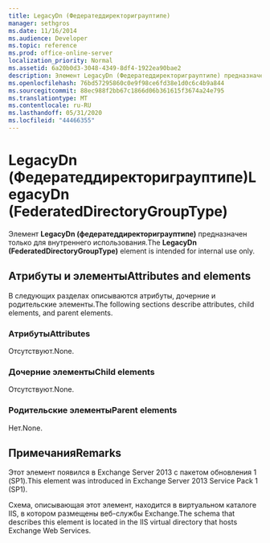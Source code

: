 ```yaml
---
title: LegacyDn (Федератеддиректориграуптипе)
manager: sethgros
ms.date: 11/16/2014
ms.audience: Developer
ms.topic: reference
ms.prod: office-online-server
localization_priority: Normal
ms.assetid: 6a20b0d3-3048-4349-8df4-1922ea90bae2
description: Элемент LegacyDn (Федератеддиректориграуптипе) предназначен только для внутреннего использования.
ms.openlocfilehash: 76bd57295860c0e9f98ce6fd38e1d0c6c4b9a844
ms.sourcegitcommit: 88ec988f2bb67c1866d06b361615f3674a24e795
ms.translationtype: MT
ms.contentlocale: ru-RU
ms.lasthandoff: 05/31/2020
ms.locfileid: "44466355"
---
```

# <a name="legacydn-federateddirectorygrouptype"></a><span data-ttu-id="94ffa-103">LegacyDn (Федератеддиректориграуптипе)</span><span class="sxs-lookup"><span data-stu-id="94ffa-103">LegacyDn (FederatedDirectoryGroupType)</span></span>

<span data-ttu-id="94ffa-104">Элемент **LegacyDn (федератеддиректориграуптипе)** предназначен только для внутреннего использования.</span><span class="sxs-lookup"><span data-stu-id="94ffa-104">The **LegacyDn (FederatedDirectoryGroupType)** element is intended for internal use only.</span></span> 

## <a name="attributes-and-elements"></a><span data-ttu-id="94ffa-105">Атрибуты и элементы</span><span class="sxs-lookup"><span data-stu-id="94ffa-105">Attributes and elements</span></span>

<span data-ttu-id="94ffa-106">В следующих разделах описываются атрибуты, дочерние и родительские элементы.</span><span class="sxs-lookup"><span data-stu-id="94ffa-106">The following sections describe attributes, child elements, and parent elements.</span></span>
  
### <a name="attributes"></a><span data-ttu-id="94ffa-107">Атрибуты</span><span class="sxs-lookup"><span data-stu-id="94ffa-107">Attributes</span></span>

<span data-ttu-id="94ffa-108">Отсутствуют.</span><span class="sxs-lookup"><span data-stu-id="94ffa-108">None.</span></span>
  
### <a name="child-elements"></a><span data-ttu-id="94ffa-109">Дочерние элементы</span><span class="sxs-lookup"><span data-stu-id="94ffa-109">Child elements</span></span>

<span data-ttu-id="94ffa-110">Отсутствуют.</span><span class="sxs-lookup"><span data-stu-id="94ffa-110">None.</span></span>
  
### <a name="parent-elements"></a><span data-ttu-id="94ffa-111">Родительские элементы</span><span class="sxs-lookup"><span data-stu-id="94ffa-111">Parent elements</span></span>

<span data-ttu-id="94ffa-112">Нет.</span><span class="sxs-lookup"><span data-stu-id="94ffa-112">None.</span></span>
  
## <a name="remarks"></a><span data-ttu-id="94ffa-113">Примечания</span><span class="sxs-lookup"><span data-stu-id="94ffa-113">Remarks</span></span>

<span data-ttu-id="94ffa-114">Этот элемент появился в Exchange Server 2013 с пакетом обновления 1 (SP1).</span><span class="sxs-lookup"><span data-stu-id="94ffa-114">This element was introduced in Exchange Server 2013 Service Pack 1 (SP1).</span></span>
  
<span data-ttu-id="94ffa-115">Схема, описывающая этот элемент, находится в виртуальном каталоге IIS, в котором размещены веб-службы Exchange.</span><span class="sxs-lookup"><span data-stu-id="94ffa-115">The schema that describes this element is located in the IIS virtual directory that hosts Exchange Web Services.</span></span>
  

